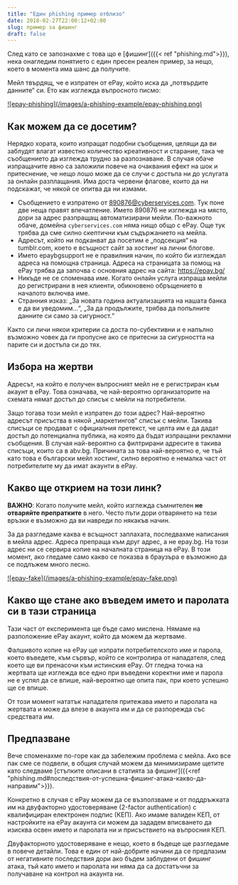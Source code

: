 ```yaml
---
title: "Един phishing пример отблизо"
date: 2018-02-27T22:00:12+02:00
slug: пример за фишинг
draft: false
---
```


След като се запознахме с това що е [фишинг]({{< ref "phishing.md">}}), нека
онагледим понятието с един пресен реален пример, за нещо, което в момента има
шанс да получите.

Мейл твърдящ, че е изпратен от ePay, който иска да „потвърдите данните“ си. Ето
как изглежда въпросното писмо:

<a target="_blank" href="/images/a-phishing-example/epay-phishing.png">
![epay-phishing](/images/a-phishing-example/epay-phishing.png)</a>


## Как можем да се досетим?

Нерядко хората, които изпращат подобни съобщения, целящи да ви заблудят влагат
известно количество креативност и старание, така че съобщението да изглежда
трудно за разпознаване. В случая обаче изпращачите явно са заложили повече на
очаквания ефект на шок и притеснение, че нещо лошо може да се случи с достъпа ни
до услугата за онлайн разплащания. Има доста червени флагове, които да ни
подскажат, че някой се опитва да ни измами.

 * Съобщението е изпратено от 890876@cyberservices.com. Тук поне две неща правят
   впечатление. Името 890876 не изглежда на място, дори за адрес разпращащ
   автоматизирани мейли. По-важното обаче, домейна `cyberservices.com` няма нищо
   общо с ePay. Още тук трябва да сме силно скептични към съдържанието на мейла.
 * Адресът, който ни подканват да посетим е „подсекция“ на tumblr.com, което е
   всъщност сайт за хостинг на лични блогове.
 * Името epaybgsupport не е правилния начин, по който би изглеждал адреса на
   помощна страница. Адреса на страницата за помощ на ePay трябва да започва с
   основния адрес на сайта: https://epay.bg/
 * Никъде не се споменава име. Когато онлайн услуга изпраща мейли до
   регистрирани в нея клиенти, обикновено обръщението в началото включва име.
 * Странния изказ: „За новата година актуализацията на нашата банка е да ви
   уведомим...“, „За да продължите, трябва да попълните данните си само за
   сигурност.“

Както си личи някои критерии са доста по-субективни и е напълно възможно човек
да ги пропусне ако се притесни за сигурността на парите си и достъпа си до тях.

## Избора на жертви

Адресът, на който е получен въпросният мейл не е регистриран към акаунт в ePay.
Това означава, че най-вероятно организаторите на схемата нямат достъп до списък
с мейли на потребители.

Защо тогава този мейл е изпратен до този адрес? Най-вероятно адресът присъства в
някой „маркетингов“ списък с мейли. Такива списъци се продават с официалния
претекст, че целта им е да дадат достъп до потенциална публика, на която да
бъдат изпращани рекламни съобщения. В случая най-вероятно са филтрирани адресите
в такива списъци, които са в abv.bg. Причината за това най-вероятно е, че тъй
като това е български мейл хостинг, силно вероятно е немалка част от
потребителите му да имат акаунти в ePay.

## Какво ще открием на този линк?

**ВАЖНО**: Когато получите мейл, който изглежда съмнителен **не отваряйте
препратките** в него. Често пъти дори отварянето на тези връзки е възможно да ви
навреди по някакъв начин.

За да разгледаме каква е всъщност заплахата, последвахме написания в мейла
адрес. Адреса препраща към друг адрес, а не epay.bg. На този адрес ни се сервира
копие на началната страница на ePay. В този момент, ако гледаме само какво се
показва в браузъра е възможно да се подлъжем много лесно.

<a target="_blank" href="/images/a-phishing-example/epay-fake.png">
![epay-fake](/images/a-phishing-example/epay-fake.png)</a>

## Какво ще стане ако въведем името и паролата си в тази страница

Тази част от експеримента ще бъде само мислена. Нямаме на разположение ePay
акаунт, който да можем да жертваме.

Фалшивото копие на ePay ще изпрати потребителското име и парола, което въведете,
към сървър, който се контролира от нападателя, след което ще ви пренасочи към
истинския ePay. От гледна точка на жертвата ще изглежда все едно при въведени
коректни име и парола не е успял да се впише, най-вероятно ще опита пак, при
което успешно ще се впише.

От този момент нататък нападателя притежава името и паролата на жертвата и може
да влезе в акаунта им и да се разпорежда със средствата им.

## Предпазване

Вече споменахме по-горе как да забележим проблема с мейла. Ако все пак сме се
подвели, в общия случай можем да минимизираме щетите като следваме [стъпките описани в статията за фишинг]({{<ref "phishing.md#последствия-от-успешна-фишинг-атака-какво-да-направим">}}).

Конкретно в случая с ePay можем да се възползваме и от поддръжката им на
двуфакторно удостоверяване (2-factor authentication) с квалифициран електронен
подпис (КЕП). Ако имаме валиден КЕП, от настройките на ePay акаунта си можем да
зададем вписването да изисква освен името и паролата ни и присъствието на
въпросния КЕП.

Двуфакторното удостоверяване е нещо, което в бъдеще ще разгледаме в повече
детайли. Това е един от най-добрите начини да се предпазим от негативните
последствия дори ако бъдем заблудени от фишинг атака, тъй като името и паролата
ни няма да са достатъчни за получаване на контрол на акаунта ни.
